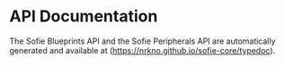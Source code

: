 # API Documentation

The Sofie Blueprints API and the Sofie Peripherals API are automatically generated and available at (https://nrkno.github.io/sofie-core/typedoc).
